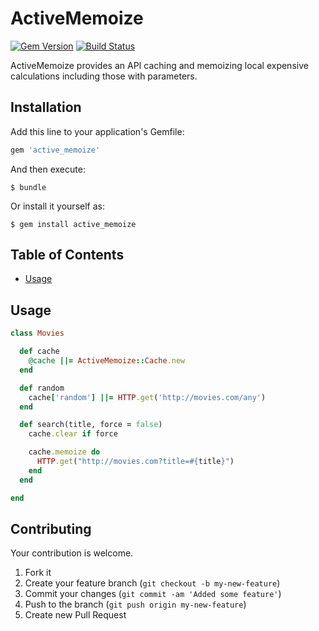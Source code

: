 # ActiveMemoize

[![Gem Version](https://badge.fury.io/rb/active_memoize.svg)](http://badge.fury.io/rb/active_memoize)
[![Build Status](https://travis-ci.org/drexed/active_memoize.svg?branch=master)](https://travis-ci.org/drexed/active_memoize)

ActiveMemoize provides an API caching and memoizing local
expensive calculations including those with parameters.

## Installation

Add this line to your application's Gemfile:

```ruby
gem 'active_memoize'
```

And then execute:

    $ bundle

Or install it yourself as:

    $ gem install active_memoize

## Table of Contents

* [Usage](#usage)

## Usage

```ruby
class Movies

  def cache
    @cache ||= ActiveMemoize::Cache.new
  end

  def random
    cache['random'] ||= HTTP.get('http://movies.com/any')
  end

  def search(title, force = false)
    cache.clear if force

    cache.memoize do
      HTTP.get("http://movies.com?title=#{title}")
    end
  end

end
```

## Contributing

Your contribution is welcome.

1. Fork it
2. Create your feature branch (`git checkout -b my-new-feature`)
3. Commit your changes (`git commit -am 'Added some feature'`)
4. Push to the branch (`git push origin my-new-feature`)
5. Create new Pull Request
